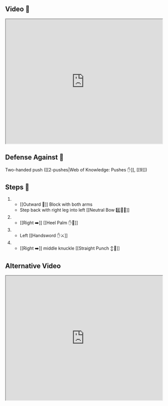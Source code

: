 ## Video 🎥

<iframe src="https://www.youtube.com/embed/Nw7sBCYu4oc" width="100%" height="400"></iframe>

## Defense Against 🤺

Two-handed push ([[2-pushes|Web of Knowledge: Pushes ✋]], [[9]])

## Steps 👣

1. - [[Outward 🔼]] Block with both arms
    - Step back with right leg into left [[Neutral Bow 0️⃣🧍‍♂️]]
2. - [[Right ➡️]] [[Heel Palm ✋🌴]]
3. - Left [[Handsword ✋⚔️]]
4. - [[Right ➡️]] middle knuckle [[Straight Punch ↕️👊]]

## Alternative Video

<iframe src="https://www.youtube.com/embed/soX7-ryg8HA?start=563&end=690" width="100%" height="400"></iframe>
